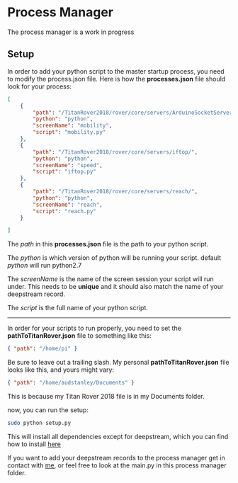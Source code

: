 # Process Manager

The process manager is a work in progress

## Setup

In order to add your python script to the master startup process, you need to modify the process.json file.
Here is how the **processes.json** file should look for your process:

```json
[
    {
        "path": "/TitanRover2018/rover/core/servers/ArduinoSocketServer/",
        "python": "python",
        "screenName": "mobility",
        "script": "mobility.py"
    },
    {
        "path": "/TitanRover2018/rover/core/servers/iftop/",
        "python": "python",
        "screenName": "speed",
        "script": "iftop.py"
    },
    {
        "path": "/TitanRover2018/rover/core/servers/reach/",
        "python": "python",
        "screenName": "reach",
        "script": "reach.py"
    }

]
```
The *path* in this **processes.json** file is the path to your python script.

The *python* is which version of python will be running your script.  default *python* will run python2.7

The *screenName* is the name of the screen session your script will run under.  This needs to be **unique** and
it should also match the name of your deepstream record.

The *script* is the full name of your python script.

-----

In order for your scripts to run properly, you need to set the **pathToTitanRover.json** file to something like this:

```json
{ "path": "/home/pi" }
```

Be sure to leave out a trailing slash.  My personal **pathToTitanRover.json** file looks like this, and yours might vary:

```json
{ "path": "/home/audstanley/Documents" }
```
This is because my Titan Rover 2018 file is in my Documents folder.

now, you can run the setup:

```sh
sudo python setup.py
```

This will install all dependencies except for deepstream, which you can find how to install [here](https://github.com/CSUFTitanRover/TitanRover2018/tree/master/rover/core/servers/Deepstream/ds-server#universal-method-to-install-and-run-deepstream)

If you want to add your deepstream records to the process manager get in contact with [me](https://titanrover.slack.com/messages/audstanley/), 
or feel free to look at the main.py in this process manager folder.
